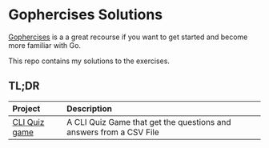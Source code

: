 # Gophercises Solutions
[Gophercises]("https://gophercises.com​") is a a great recourse if you want to get started and become more familiar with Go.

This repo contains my solutions to the exercises.

## TL;DR

| Project     | Description 
| :---       |    :----   
| [CLI Quiz game](https://github.com/koioannis/Gophercises-Solutions/tree/main/quiz_game)      | A CLI Quiz Game that get the questions and answers from a CSV File